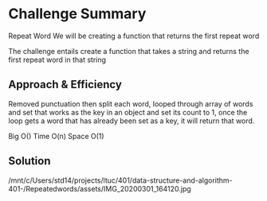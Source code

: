 # Challenge Summary
<!-- Short summary or background information -->
Repeat Word
We will be creating a function that returns the first repeat word

<!-- Description of the challenge -->
The challenge entails create a function that takes a string and returns the first repeat word in that string
## Approach & Efficiency
<!-- What approach did you take? Why? What is the Big O space/time for this approach? -->

Removed punctuation then split each word, looped through array of words and set that works as the key in an object and set its count to 1, once the loop gets a word that has already been set as a key, it will return that word.

Big O()
Time O(n)
Space O(1)
## Solution
<!-- Embedded whiteboard image -->

/mnt/c/Users/std14/projects/ltuc/401/data-structure-and-algorithm-401-/Repeatedwords/assets/IMG_20200301_164120.jpg
